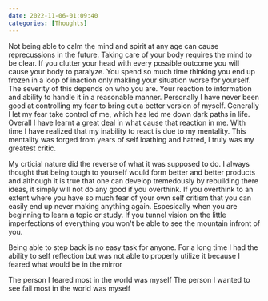 ```yaml
---
date: 2022-11-06-01:09:40
categories: [Thoughts]
---
```


Not being able to calm the mind and spirit at any age can cause reprecussions in the future. Taking care of your body requires the mind to be clear. If you clutter your head with every possible outcome you will cause your body to paralyze. You spend so much time thinking you end up frozen in a loop of inaction only makling your situation worse for yourself. The severity of this depends on who you are. Your reaction to information and ability to handle it in a reasonable manner. Personally I have never been good at controlling my fear to bring out a better version of myself. Generally I let my fear take control of me, which has led me down dark paths in life. Overall I have learnt a great deal in what cause that reaction in me. With time I have realized that my inability to react is due to my mentality. 
This mentality was forged from years of self loathing and hatred, I truly was my greatest critic. 

My crticial nature did the reverse of what it was supposed to do. I always thought that being tough to yourself would form better and better products and although it is true that one can develop tremedously by rebuilding there ideas, it simply will not do any good if you overthink. If you overthink to an extent where you have so much fear of your own self critism that you can easily end up never making anything again. Espesically when you are beginning to learn a topic or study. If you tunnel vision on the little imperfections of everything you won't be able to see the mountain infront of you. 

Being able to step back is no easy task for anyone. For a long time I had the ability to self reflection but was not able to properly utilize it because I feared what would be in the mirror

The person I feared most in the world was myself
The person I wanted to see fail most in the world was myself


